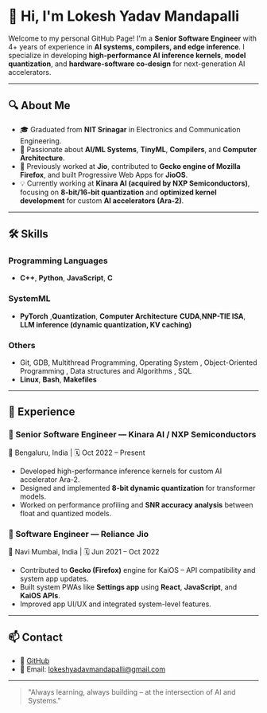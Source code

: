# 👋 Hi, I'm Lokesh Yadav Mandapalli

Welcome to my personal GitHub Page! I'm a **Senior Software Engineer** with 4+ years of experience in **AI systems, compilers, and edge inference**. I specialize in developing **high-performance AI inference kernels**, **model quantization**, and **hardware-software co-design** for next-generation AI accelerators.

---

## 🔍 About Me

- 🎓 Graduated from **NIT Srinagar** in Electronics and Communication Engineering.
- 🧠 Passionate about **AI/ML Systems**, **TinyML**, **Compilers**, and **Computer Architecture**.
- 🧪 Previously worked at **Jio**, contributed to **Gecko engine of Mozilla Firefox**, and built Progressive Web Apps for **JioOS**.
- 💡 Currently working at **Kinara AI (acquired by NXP Semiconductors)**, focusing on **8-bit/16-bit quantization** and **optimized kernel development** for custom **AI accelerators (Ara-2)**.

---

## 🛠️ Skills

### Programming Languages
- **C++**, **Python**, **JavaScript**, **C**

### SystemML
- **PyTorch** ,**Quantization**, **Computer Architecture** **CUDA**,**NNP-TIE ISA**, **LLM inference (dynamic quantization, KV caching)**

### Others
- Git, GDB, Multithread Programming, Operating System , Object-Oriented Programming , Data structures and Algorithms , SQL
- **Linux**, **Bash**, **Makefiles**

---

## 💼 Experience

### 🔹 Senior Software Engineer — **Kinara AI / NXP Semiconductors**  
📍 Bengaluru, India | 🗓️ Oct 2022 – Present  
- Developed high-performance inference kernels for custom AI accelerator Ara-2.
- Designed and implemented **8-bit dynamic quantization** for transformer models.
- Worked on performance profiling and **SNR accuracy analysis** between float and quantized models.

### 🔹 Software Engineer — **Reliance Jio**  
📍 Navi Mumbai, India | 🗓️ Jun 2021 – Oct 2022  
- Contributed to **Gecko (Firefox)** engine for KaiOS – API compatibility and system app updates.
- Built system PWAs like **Settings app** using **React**, **JavaScript**, and **KaiOS APIs**.
- Improved app UI/UX and integrated system-level features.

---

## 📫 Contact
 
- 🐙 [GitHub](https://github.com/lokesh97CS/)  
- 📧 Email: lokeshyadavmandapalli@gmail.com

---

> "Always learning, always building – at the intersection of AI and Systems."
